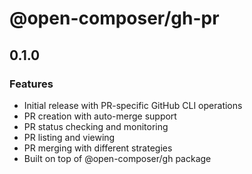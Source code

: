 # @open-composer/gh-pr

## 0.1.0

### Features

- Initial release with PR-specific GitHub CLI operations
- PR creation with auto-merge support
- PR status checking and monitoring
- PR listing and viewing
- PR merging with different strategies
- Built on top of @open-composer/gh package
